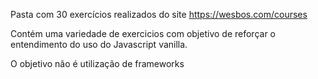 Pasta com 30 exercícios realizados do site https://wesbos.com/courses

Contém uma variedade de exercicios com objetivo de reforçar o entendimento do uso do Javascript vanilla.

O objetivo não é utilização de frameworks
